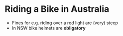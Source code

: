 # Riding a Bike in Australia

* Fines for e.g. riding over a red light are (very) steep
* In NSW bike helmets are **obligatory**